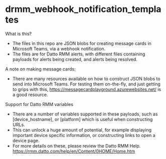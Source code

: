 # drmm_webhook_notification_templates

What is this?
- The files in this repo are JSON blobs for creating message cards in Microsoft Teams, via a webhook notification. 
- The files are for Datto RMM alerts, with different files containing payloads for alerts being created, and alerts being resolved.

A note on making message cards:
- There are many resources available on how to construct JSON blobs to send into Microsoft Teams. For testing them on-the-fly, and just getting to grips with this, https://messagecardplayground.azurewebsites.net/ is a good resource.

Support for Datto RMM variables
- There are a number of variables supported in these payloads, such as [device_hostname], or [platform] which is useful when constructing URLs.
- This can unlock a huge amount of potential, for example displaying important device specific information, or constructing links to open a device page.
- For more details on these, please review the Datto RMM Help. https://rmm.datto.com/help/en/Content/0HOME/Home.htm
